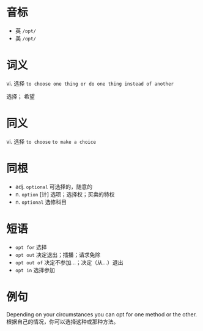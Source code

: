 # 音标

- 英 `/ɒpt/`
- 美 `/ɑpt/`

# 词义

vi. 选择
`to choose one thing or do one thing instead of another`



选择； 希望

# 同义

vi. 选择
`to choose` `to make a choice`

# 同根

- adj. `optional` 可选择的，随意的
- n. `option` [计] 选项；选择权；买卖的特权
- n. `optional` 选修科目

# 短语

- `opt for` 选择
- `opt out` 决定退出；插播；请求免除
- `opt out of` 决定不参加...；决定（从...）退出
- `opt in` 选择参加

# 例句

Depending on your circumstances you can opt for one method or the other.
根据自己的情况，你可以选择这种或那种方法。


